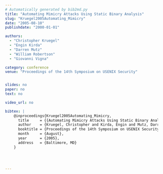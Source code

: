 ```yaml
---
# Automatically generated by bib2md.py
title: "Automating Mimicry Attacks Using Static Binary Analysis"
slug: "Kruegel2005Automating_Mimicry"
date: "2005-08-10"
publishdate: "2000-01-01"

authors:
  - "Christopher Kruegel"
  - "Engin Kirda"
  - "Darren Mutz"
  - "William Robertson"
  - "Giovanni Vigna"

category: conference
venue: "Proceedings of the 14th Symposium on USENIX Security"


slides: no
paper: no
text: no

video_url: no

bibtex: |
    @inproceedings{Kruegel2005Automating_Mimicry,
      title     = {{Automating Mimicry Attacks Using Static Binary Analysis}},
      author    = {Kruegel, Christopher and Kirda, Engin and Mutz, Darren and Robertson, William and Vigna, Giovanni},
      booktitle = {Proceedings of the 14th Symposium on USENIX Security},
      month     = {August},
      year      = {2005},
      address   = {Baltimore, MD}
    }




---
```


